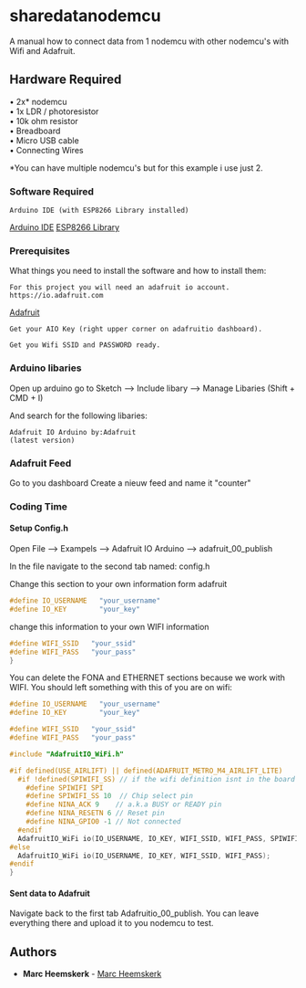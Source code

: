 # sharedatanodemcu

A manual how to connect data from 1 nodemcu with other nodemcu's with Wifi and Adafruit.



## Hardware Required

• 2x* nodemcu  
• 1x LDR / photoresistor  
• 10k ohm resistor  
• Breadboard  
• Micro USB cable  
• Connecting Wires  

*You can have multiple nodemcu's but for this example i use just 2.



### Software Required

```
Arduino IDE (with ESP8266 Library installed)
```

[Arduino IDE](https://www.arduino.cc/en/main/software)
[ESP8266 Library](http://arduino.esp8266.com/stable/package_esp8266com_index.json)



### Prerequisites

What things you need to install the software and how to install them:
```
For this project you will need an adafruit io account.
https://io.adafruit.com
```

[Adafruit](https://io.adafruit.com)

```
Get your AIO Key (right upper corner on adafruitio dashboard).
```
```
Get you Wifi SSID and PASSWORD ready.
```


### Arduino libaries

Open up arduino go to Sketch --> Include libary --> Manage Libaries
(Shift + CMD + I)

And search for the following libaries:

```
Adafruit IO Arduino by:Adafruit
(latest version)
```


### Adafruit Feed
Go to you dashboard
Create a nieuw feed and name it "counter"


### Coding Time

#### Setup Config.h

Open File --> Exampels --> Adafruit IO Arduino --> adafruit_00_publish

In the file navigate to the second tab named: config.h

Change this section to your own information form adafruit
```C
#define IO_USERNAME   "your_username"
#define IO_KEY        "your_key"
```

change this information to your own WIFI information
```C
#define WIFI_SSID   "your_ssid"
#define WIFI_PASS   "your_pass"
}
```
You can delete the FONA and ETHERNET sections because we work with WIFI.
You should left something with this of you are on wifi:
```C
#define IO_USERNAME   "your_username"
#define IO_KEY        "your_key"

#define WIFI_SSID   "your_ssid"
#define WIFI_PASS   "your_pass"

#include "AdafruitIO_WiFi.h"

#if defined(USE_AIRLIFT) || defined(ADAFRUIT_METRO_M4_AIRLIFT_LITE)
  #if !defined(SPIWIFI_SS) // if the wifi definition isnt in the board variant
    #define SPIWIFI SPI
    #define SPIWIFI_SS 10  // Chip select pin
    #define NINA_ACK 9    // a.k.a BUSY or READY pin
    #define NINA_RESETN 6 // Reset pin
    #define NINA_GPIO0 -1 // Not connected
  #endif
  AdafruitIO_WiFi io(IO_USERNAME, IO_KEY, WIFI_SSID, WIFI_PASS, SPIWIFI_SS, NINA_ACK, NINA_RESETN, NINA_GPIO0, &SPIWIFI);
#else
  AdafruitIO_WiFi io(IO_USERNAME, IO_KEY, WIFI_SSID, WIFI_PASS);
#endif
}
```

#### Sent data to Adafruit

Navigate back to the first tab Adafruitio_00_publish.
You can leave everything there and upload it to you nodemcu to test.





## Authors

* **Marc Heemskerk** - [Marc Heemskerk](https://github.com/X-Track)
